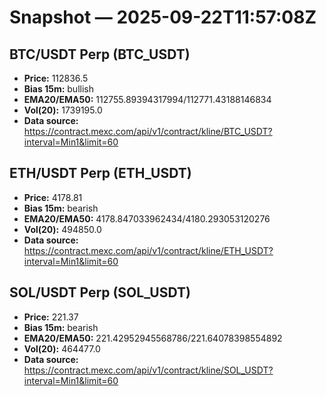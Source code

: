 # Snapshot — 2025-09-22T11:57:08Z

## BTC/USDT Perp (BTC_USDT)
- **Price:** 112836.5
- **Bias 15m:** bullish
- **EMA20/EMA50:** 112755.89394317994/112771.43188146834
- **Vol(20):** 1739195.0
- **Data source:** https://contract.mexc.com/api/v1/contract/kline/BTC_USDT?interval=Min1&limit=60

## ETH/USDT Perp (ETH_USDT)
- **Price:** 4178.81
- **Bias 15m:** bearish
- **EMA20/EMA50:** 4178.847033962434/4180.293053120276
- **Vol(20):** 494850.0
- **Data source:** https://contract.mexc.com/api/v1/contract/kline/ETH_USDT?interval=Min1&limit=60

## SOL/USDT Perp (SOL_USDT)
- **Price:** 221.37
- **Bias 15m:** bearish
- **EMA20/EMA50:** 221.42952945568786/221.64078398554892
- **Vol(20):** 464477.0
- **Data source:** https://contract.mexc.com/api/v1/contract/kline/SOL_USDT?interval=Min1&limit=60
